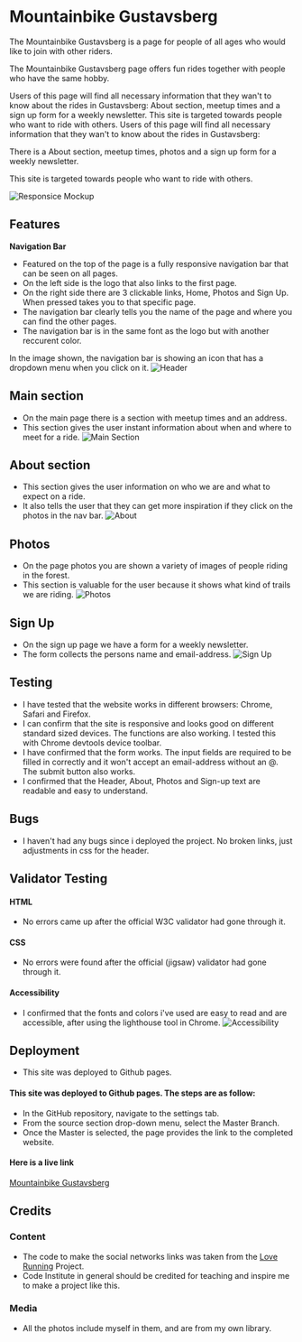 # Mountainbike Gustavsberg 

The Mountainbike Gustavsberg is a page for people of all ages who would like to join with other riders.

The Mountainbike Gustavsberg page offers fun rides together with people who have the same hobby.

Users of this page will find all necessary information that they wan't to know about the rides in Gustavsberg: About section, meetup times and a sign up form for a weekly newsletter. This site is targeted towards people who want to ride with others. 
Users of this page will find all necessary information that they wan't to know about the rides in Gustavsberg: 

There is a About section, meetup times, photos and a sign up form for a weekly newsletter. 

This site is targeted towards people who want to ride with others. 

![Responsice Mockup](https://github.com/Felixiden1987/Mountainbike-Gustavsberg/blob/main/assets/images/mock-up.png)

## Features 
__Navigation Bar__
- Featured on the top of the page is a fully responsive navigation bar that can be seen on all pages.
- On the left side is the logo that also links to the first page.
- On the right side there are 3 clickable links, Home, Photos and Sign Up. When pressed takes you to that specific page.
- The navigation bar clearly tells you the name of the page and where you can find the other pages.
- The navigation bar is in the same font as the logo but with another reccurent color.
 
 In the image shown, the navigation bar is showing an icon that has a dropdown menu when you click on it.
![Header](https://github.com/Felixiden1987/Mountainbike-Gustavsberg/blob/main/assets/images/header.png)
## Main section 
- On the main page there is a section with meetup times and an address.
- This section gives the user instant information about when and where to meet for a ride.
![Main Section](https://github.com/Felixiden1987/Mountainbike-Gustavsberg/blob/main/assets/images/main.png)  
## About section 
- This section gives the user information on who we are and what to expect on a ride. 
- It also tells the user that they can get more inspiration if they click on the photos in the nav bar.
![About](https://github.com/Felixiden1987/Mountainbike-Gustavsberg/blob/main/assets/images/about.png)
## Photos 
- On the page photos you are shown a variety of images of people riding in the forest.
- This section is valuable for the user because it shows what kind of trails we are riding.
![Photos](https://github.com/Felixiden1987/Mountainbike-Gustavsberg/blob/main/assets/images/photos.png)
## Sign Up
- On the sign up page we have a form for a weekly newsletter.
- The form collects the persons name and email-address. 
![Sign Up](https://github.com/Felixiden1987/Mountainbike-Gustavsberg/blob/main/assets/images/signup.png)
## Testing 
- I have tested that the website works in different browsers: Chrome, Safari and Firefox.
- I can confirm that the site is responsive and looks good on different standard sized devices. 
  The functions are also working. I tested this with Chrome devtools device toolbar.
- I have confirmed that the form works. The input fields are required to be filled in correctly and it won't accept an
email-address without an @. The submit button also works. 
- I confirmed that the Header, About, Photos and Sign-up text are readable and easy to understand.  
## Bugs 
- I haven't had any bugs since i deployed the project. No broken links, just adjustments in css for the header.
## Validator Testing 
#### HTML
- No errors came up after the official W3C validator had gone through it.
#### CSS
- No errors were found after the official (jigsaw) validator had gone through it.
#### Accessibility
- I confirmed that the fonts and colors i've used are easy to read and are accessible, after using the lighthouse tool in Chrome.
![Accessibility](https://github.com/Felixiden1987/Mountainbike-Gustavsberg/blob/main/assets/images/lighthouse.png)

## Deployment 

- This site was deployed to Github pages. 
#### This site was deployed to Github pages. The steps are as follow:
- In the GitHub repository, navigate to the settings tab.
- From the source section drop-down menu, select the Master Branch.
- Once the Master is selected, the page provides the link to the completed website.

#### Here is a live link 
[Mountainbike Gustavsberg](https://felixiden1987.github.io/Mountainbike-Gustavsberg/)

## Credits 
### Content 
- The code to make the social networks links was taken from the [Love Running](https://github.com/Code-Institute-Solutions/love-running-v3/tree/main/3.7-creating-the-footer) Project.
- Code Institute in general should be credited for teaching and inspire me to make a project like this. 

### Media 
- All the photos include myself in them, and are from my own library. 

